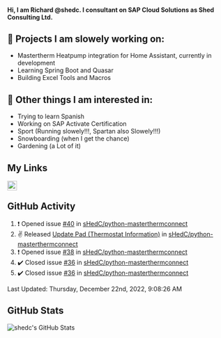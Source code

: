 #### Hi, I am Richard @shedc. I consultant on SAP Cloud Solutions as Shed Consulting Ltd.

## 👋 Projects I am slowely working on:
- Mastertherm Heatpump integration for Home Assistant, currently in development
- Learning Spring Boot and Quasar
- Building Excel Tools and Macros

## 👀 Other things I am interested in:
- Trying to learn Spanish
- Working on SAP Activate Certification
- Sport (Running slowely!!!, Spartan also Slowely!!!)
- Snowboarding (when I get the chance)
- Gardening (a Lot of it)

## My Links
[<img align="left" alt="shedc | LinkedIn" width="22px" src="https://cdn.jsdelivr.net/npm/simple-icons@v3/icons/linkedin.svg" />][linkedin]

<br/>

## GitHub Activity
<!--RECENT_ACTIVITY:start-->
1. ❗️ Opened issue [#40](https://github.com/sHedC/python-masterthermconnect/issues/40) in [sHedC/python-masterthermconnect](https://github.com/sHedC/python-masterthermconnect)
2. ✌️ Released [Update Pad (Thermostat Information)](https://github.com/sHedC/python-masterthermconnect/releases/tag/1.1.0-rc8) in [sHedC/python-masterthermconnect](https://github.com/sHedC/python-masterthermconnect)
3. ❗️ Opened issue [#38](https://github.com/sHedC/python-masterthermconnect/issues/38) in [sHedC/python-masterthermconnect](https://github.com/sHedC/python-masterthermconnect)
4. ✔️ Closed issue [#36](https://github.com/sHedC/python-masterthermconnect/issues/36) in [sHedC/python-masterthermconnect](https://github.com/sHedC/python-masterthermconnect)
5. ✔️ Closed issue [#36](https://github.com/sHedC/python-masterthermconnect/issues/36) in [sHedC/python-masterthermconnect](https://github.com/sHedC/python-masterthermconnect)
<!--RECENT_ACTIVITY:end-->
<!--RECENT_ACTIVITY:last_update-->
Last Updated: Thursday, December 22nd, 2022, 9:08:26 AM
<!--RECENT_ACTIVITY:last_update_end-->

## GitHub Stats
<img align="left" alt="shedc's GitHub Stats" src="https://github-readme-stats.vercel.app/api?username=shedc&show_icons=true&hide_title=true" />

[linkedin]: https://www.linkedin.com/in/richard-holmes-3314251/
